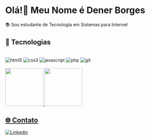 # Olá!👋 Meu Nome é Dener Borges
📚 Sou estudante de Tecnologia em Sistemas para Internet
## 🚀 Tecnologias

<div style="display: inline_block"><br/>
    <img align="center" alt="html5" src="https://img.shields.io/badge/HTML5-E34F26?style=for-the-badge&logo=html5&logoColor=white" />
    <img align="center" alt="css3" src="https://img.shields.io/badge/CSS3-1572B6?style=for-the-badge&logo=css3&logoColor=white" />
    <img align="center" alt="javascript" src="https://img.shields.io/badge/JavaScript-F7DF1E?style=for-the-badge&logo=javascript&logoColor=black" />
    <img align="center" alt="php" src="https://img.shields.io/badge/PHP-777BB4?style=for-the-badge&logo=php&logoColor=white" />
    <img align="center" alt="git" src="https://img.shields.io/badge/GIT-E44C30?style=for-the-badge&logo=git&logoColor=white" />
</div><br />

<div>
  <a href="https://github.com/DenerBorges">
  <img height="120rem" src="https://github-readme-stats.vercel.app/api?username=DenerBorges&show_icons=true&theme=tokyonight&include_all_commits=true&count_private=true"/>
  <img height="120rem" src="https://github-readme-stats.vercel.app/api/top-langs/?username=DenerBorges&layout=compact&langs_count=7&theme=tokyonight"/>
</div>

## 🌐 Contato

[![Linkedin](https://img.shields.io/badge/LinkedIn-0077B5?style=for-the-badge&logo=linkedin&logoColor=white)](https://www.linkedin.com/in/dener-borges-5836ab219)
